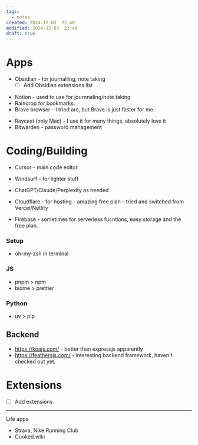```yaml
---
tags:
  - notes
created: 2024-12-03  23:40
modified: 2024-12-03  23:40
draft: true
---
```

# Apps

- Obsidian - for journalling, note taking
	- [ ] Add Obsidian extensions list
* Notion - used to use for journnaling/note taking
* Raindrop for bookmarks. 
* Brave browser - I tried arc, but Brave is just faster for me. 
- Raycast (only Mac) - I use it for many things, absolutely love it
- Bitwarden - password management

# Coding/Building

* Cursor - main code editor
* Windsurf - for lighter stuff
* ChatGPT/Claude/Perplexity as needed

* Cloudflare - for hosting - amazing free plan - tried and switched from Vercel/Netlify
* Firebase - sometimes for serverless fucntions, easy storage and the free plan. 

### Setup

- oh-my-zsh in terminal

### JS
- pnpm > npm
- biome > prettier

### Python
- uv > pip

## Backend

- https://koajs.com/ - better than expressjs apparently
- https://feathersjs.com/ - interesting backend framework, haven't checked out yet. 

# Extensions
- [ ] Add extensions

---

Life apps

- Strava, Nike Running Club
- Cooked.wiki